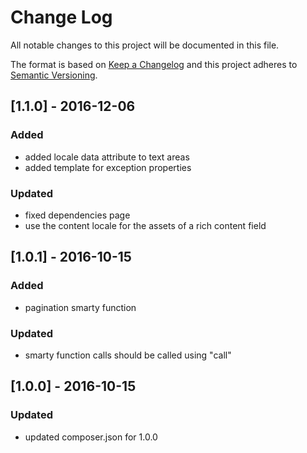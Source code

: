 # Change Log
All notable changes to this project will be documented in this file.

The format is based on [Keep a Changelog](http://keepachangelog.com/)
and this project adheres to [Semantic Versioning](http://semver.org/).

## [1.1.0] - 2016-12-06
### Added
- added locale data attribute to text areas
- added template for exception properties

### Updated
- fixed dependencies page
- use the content locale for the assets of a rich content field

## [1.0.1] - 2016-10-15
### Added
- pagination smarty function

### Updated
- smarty function calls should be called using "call"

## [1.0.0] - 2016-10-15
### Updated
- updated composer.json for 1.0.0
